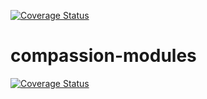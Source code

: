 [![Coverage Status](https://coveralls.io/repos/albertsh/compassion-accounting/badge.svg)](https://coveralls.io/r/albertsh/compassion-accounting)

compassion-modules
==================
[![Coverage Status](https://coveralls.io/repos/CompassionCH/compassion-accounting/badge.svg)](https://coveralls.io/r/CompassionCH/compassion-accounting)
